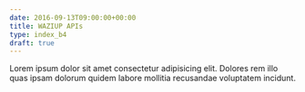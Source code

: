 ```yaml
---
date: 2016-09-13T09:00:00+00:00
title: WAZIUP APIs
type: index_b4
draft: true
---
```

Lorem ipsum dolor sit amet consectetur adipisicing elit. Dolores rem illo quas ipsam dolorum quidem labore mollitia recusandae voluptatem incidunt.